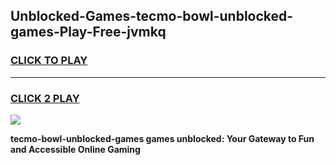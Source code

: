 
## Unblocked-Games-tecmo-bowl-unblocked-games-Play-Free-jvmkq
<h3>
<a href="https://premium76.site?title=tecmo-bowl-unblocked-games&ref=19M">CLICK TO PLAY</a></h3>
<hr>

<h3>
<a href="https://premium76.site?title=tecmo-bowl-unblocked-games&ref=19M">CLICK 2 PLAY</a>
  
</h3>

<a href="https://premium76.site?title=tecmo-bowl-unblocked-games&ref=19M"><img src="https://clearcache.store/games.png"></a>


**tecmo-bowl-unblocked-games games unblocked: Your Gateway to Fun and Accessible Online Gaming**
